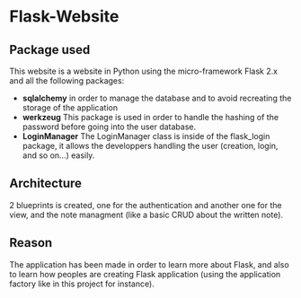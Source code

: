 # Flask-Website

## Package used

This website is a website in Python using the micro-framework Flask 2.x and all the
following packages:
* **sqlalchemy** in order to manage the database and to avoid recreating the storage of the application
* **werkzeug** This package is used in order to handle the hashing of the password before going into the user database.
* **LoginManager** The LoginManager class is inside of the flask_login package, it allows the developpers handling the user (creation, login, and so on...) easily.

## Architecture

2 blueprints is created, one for the authentication and another one for the view, and the note managment (like a basic CRUD about the written note).

## Reason

The application has been made in order to learn more about Flask, and also to learn how peoples are creating Flask application (using the application factory like in this project for instance). 

